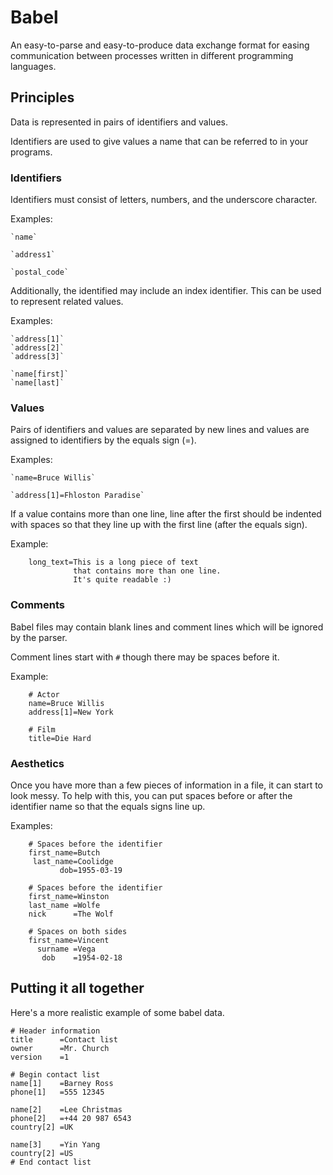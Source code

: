 # Babel

An easy-to-parse and easy-to-produce data exchange format for easing communication between processes written in different programming languages.

## Principles

Data is represented in pairs of identifiers and values.

Identifiers are used to give values a name that can be referred to in your programs.

### Identifiers

Identifiers must consist of letters, numbers, and the underscore character.

Examples:

    `name`

    `address1`

    `postal_code`

Additionally, the identified may include an index identifier. This can be used to represent related values.

Examples:

    `address[1]`
    `address[2]`
    `address[3]`

    `name[first]`
    `name[last]`

### Values

Pairs of identifiers and values are separated by new lines and values are assigned to identifiers by the equals sign (=).

Examples:

    `name=Bruce Willis`

    `address[1]=Fhloston Paradise`

If a value contains more than one line, line after the first should be indented with spaces so that they line up with the first line (after the equals sign).

Example:

        long_text=This is a long piece of text
                  that contains more than one line.
                  It's quite readable :)

### Comments

Babel files may contain blank lines and comment lines which will be ignored by the parser.

Comment lines start with `#` though there may be spaces before it.

Example:

        # Actor
        name=Bruce Willis
        address[1]=New York

        # Film
        title=Die Hard

### Aesthetics

Once you have more than a few pieces of information in a file, it can start to look messy. To help with this, you can put spaces before or after the identifier name so that the equals signs line up.

Examples:

        # Spaces before the identifier
        first_name=Butch
         last_name=Coolidge
               dob=1955-03-19

        # Spaces before the identifier
        first_name=Winston
        last_name =Wolfe
        nick      =The Wolf

        # Spaces on both sides
        first_name=Vincent
          surname =Vega
           dob    =1954-02-18

## Putting it all together

Here's a more realistic example of some babel data.

    # Header information
    title      =Contact list
    owner      =Mr. Church
    version    =1

    # Begin contact list
    name[1]    =Barney Ross
    phone[1]   =555 12345

    name[2]    =Lee Christmas
    phone[2]   =+44 20 987 6543
    country[2] =UK

    name[3]    =Yin Yang
    country[2] =US
    # End contact list

